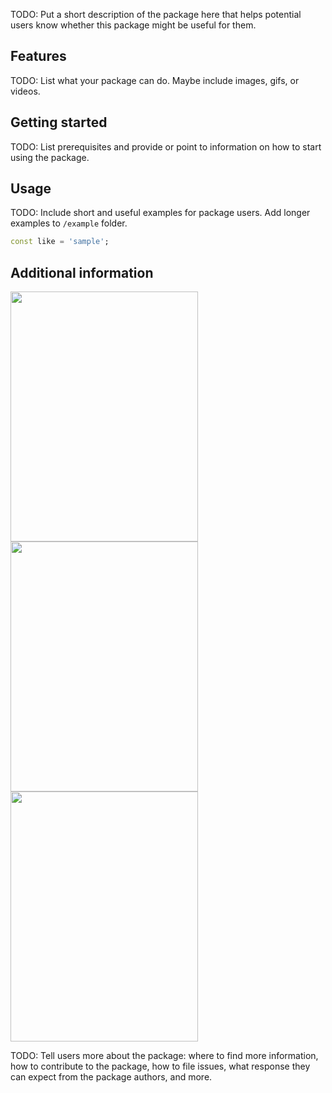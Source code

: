<!--
This README describes the package. If you publish this package to pub.dev,
this README's contents appear on the landing page for your package.

For information about how to write a good package README, see the guide for
[writing package pages](https://dart.dev/guides/libraries/writing-package-pages).

For general information about developing packages, see the Dart guide for
[creating packages](https://dart.dev/guides/libraries/create-library-packages)
and the Flutter guide for
[developing packages and plugins](https://flutter.dev/developing-packages).
-->

TODO: Put a short description of the package here that helps potential users
know whether this package might be useful for them.

## Features

TODO: List what your package can do. Maybe include images, gifs, or videos.

## Getting started

TODO: List prerequisites and provide or point to information on how to
start using the package.

## Usage

TODO: Include short and useful examples for package users. Add longer examples
to `/example` folder.

```dart
const like = 'sample';
```

## Additional information

<img src='https://raw.githubusercontent.com/devAnkitGupta/rolling_images/master/assets/rollingImageRect.gif' width='300' height='400' >

<img src='https://raw.githubusercontent.com/devAnkitGupta/rolling_images/master/assets/rollingImageWeb.gif' width='300' height='400' >

<img src='https://raw.githubusercontent.com/devAnkitGupta/rolling_images/master/assets/rollingImageCircle.gif' width='300' height='400' >


TODO: Tell users more about the package: where to find more information, how to
contribute to the package, how to file issues, what response they can expect
from the package authors, and more.
